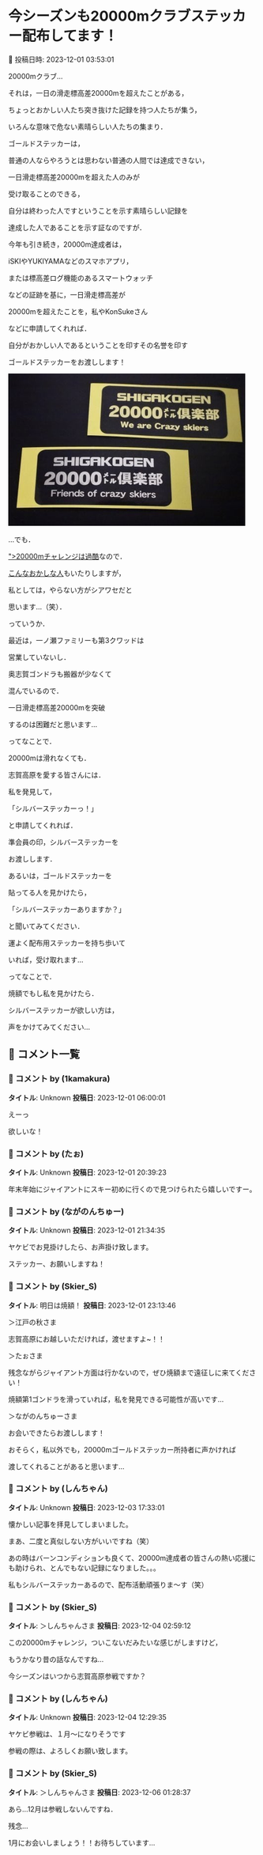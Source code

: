 # 今シーズンも20000mクラブステッカー配布してます！

📅 投稿日時: 2023-12-01 03:53:01

20000mクラブ…





それは，一日の滑走標高差20000mを超えたことがある，


ちょっとおかしい人たち突き抜けた記録を持つ人たちが集う，


いろんな意味で危ない素晴らしい人たちの集まり．





ゴールドステッカーは，


普通の人ならやろうとは思わない普通の人間では達成できない，


一日滑走標高差20000mを超えた人のみが


受け取ることのできる，


自分は終わった人ですということを示す素晴らしい記録を


達成した人であることを示す証なのですが．





今年も引き続き，20000m達成者は，


iSKIやYUKIYAMAなどのスマホアプリ，


または標高差ログ機能のあるスマートウォッチ


などの証跡を基に，一日滑走標高差が


20000mを超えたことを，私やKonSukeさん


などに申請してくれれば．


自分がおかしい人であるということを印すその名誉を印す


ゴールドステッカーをお渡しします！







![619a6d32626b8fded1dc8d02502e7bdd.jpg](images/619a6d32626b8fded1dc8d02502e7bdd.jpg)







…でも．


[">20000mチャレンジは過酷](e5ac888953d6f80b44a7d8c590e3fd679.md)なので．


[こんなおかしな人](e67119fc051eac33a3c41c37125f335a8.md)もいたりしますが，


私としては，やらない方がシアワセだと


思います…（笑）．





っていうか．


最近は，一ノ瀬ファミリーも第3クワッドは


営業していないし．


奥志賀ゴンドラも搬器が少なくて


混んでいるので．


一日滑走標高差20000mを突破


するのは困難だと思います…





ってなことで．


20000mは滑れなくても．


志賀高原を愛する皆さんには．


私を発見して，


「シルバーステッカーっ！」


と申請してくれれば．


準会員の印，シルバーステッカーを


お渡しします．





あるいは，ゴールドステッカーを


貼ってる人を見かけたら，


「シルバーステッカーありますか？」


と聞いてみてください．


運よく配布用ステッカーを持ち歩いて


いれば，受け取れます…





ってなことで．


焼額でもし私を見かけたら．


シルバーステッカーが欲しい方は，


声をかけてみてください…

## 💬 コメント一覧

### 💬 コメント by (1kamakura)
**タイトル**: Unknown
**投稿日**: 2023-12-01 06:00:01

えーっ

欲しいな！

### 💬 コメント by (たぉ)
**タイトル**: Unknown
**投稿日**: 2023-12-01 20:39:23

年末年始にジャイアントにスキー初めに行くので見つけられたら嬉しいですー。

### 💬 コメント by (ながのんちゅー)
**タイトル**: Unknown
**投稿日**: 2023-12-01 21:34:35

ヤケビでお見掛けしたら、お声掛け致します。

ステッカー、お願いしますね！

### 💬 コメント by (Skier_S)
**タイトル**: 明日は焼額！
**投稿日**: 2023-12-01 23:13:46

＞江戸の秋さま

志賀高原にお越しいただければ，渡せますよ~！！



＞たぉさま

残念ながらジャイアント方面は行かないので，ぜひ焼額まで遠征しに来てください！

焼額第1ゴンドラを滑っていれば，私を発見できる可能性が高いです…



＞ながのんちゅーさま

お会いできたらお渡しします！

おそらく，私以外でも，20000mゴールドステッカー所持者に声かければ

渡してくれることがあると思います…

### 💬 コメント by (しんちゃん)
**タイトル**: Unknown
**投稿日**: 2023-12-03 17:33:01

懐かしい記事を拝見してしまいました。

まあ、二度と真似しない方がいいですね（笑）

あの時はバーンコンディションも良くて、20000m達成者の皆さんの熱い応援にも助けられ、とんでもない記録になりました。。。

私もシルバーステッカーあるので、配布活動頑張りま～す（笑）

### 💬 コメント by (Skier_S)
**タイトル**: ＞しんちゃんさま
**投稿日**: 2023-12-04 02:59:12

この20000mチャレンジ，ついこないだみたいな感じがしますけど，

もうかなり昔の話なんですね…

今シーズンはいつから志賀高原参戦ですか？

### 💬 コメント by (しんちゃん)
**タイトル**: Unknown
**投稿日**: 2023-12-04 12:29:35

ヤケビ参戦は、１月～になりそうです

参戦の際は、よろしくお願い致します。

### 💬 コメント by (Skier_S)
**タイトル**: ＞しんちゃんさま
**投稿日**: 2023-12-06 01:28:37

あら…12月は参戦しないんですね．

残念…

1月にお会いしましょう！！お待ちしています…


